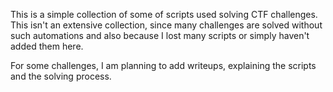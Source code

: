 This is a simple collection of some of scripts used solving CTF challenges. This isn't an extensive collection, since many challenges are solved without such automations and also because I lost many scripts or simply haven't added them here.

For some challenges, I am planning to add writeups, explaining the scripts and the solving process. 

